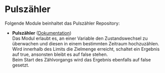 # Pulszähler

Folgende Module beinhaltet das Pulszähler Repository:

- __Pulszähler__ ([Dokumentation](tbd))  
	Das Modul erlaubt es, an einer Variable den Zustandswechsel zu überwachen und diesen in einem bestimmten Zeitraum hochzuzählen.<br />
	Wird innerhalb des Limits die Zielmenge erreicht, schaltet ein Ergebnis auf true, ansonsten bleibt es auf false stehen.<br />
	Beim Start des Zählvorgangs wird das Ergebnis ebenfalls auf false gesetzt.